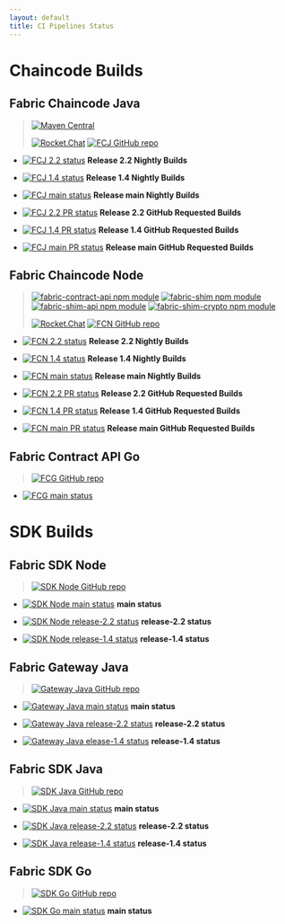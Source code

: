 ```yaml
---
layout: default
title: CI Pipelines Status
---
```


# Chaincode Builds

## Fabric Chaincode Java

> [![Maven Central](https://maven-badges.herokuapp.com/maven-central/org.hyperledger.fabric-chaincode-java/fabric-chaincode-shim/badge.svg)](https://maven-badges.herokuapp.com/maven-central/org.hyperledger.fabric-chaincode-java/fabric-chaincode-shim)
>
> [![Rocket.Chat](https://chat.hyperledger.org/images/join-chat.svg)](https://chat.hyperledger.org/channel/fabric-java-chaincode)
> [![FCJ GitHub repo](https://img.shields.io/badge/github.com-repo-brightgreen)](https://github.com/hyperledger/fabric-chaincode-java)

- [![FCJ 2.2 status](https://img.shields.io/azure-devops/build/hyperledger/d07733cd-1e69-47ff-9b57-1c8b53bcd14a/39/release-2.2?requestedForFilter=00000002-0000-8888-8000-000000000000)](https://dev.azure.com/Hyperledger/Fabric-Chaincode-Java/_build/latest?definitionId=39&branchName=release-2.2&requestedForFilter=00000002-0000-8888-8000-000000000000)
**Release 2.2 Nightly Builds**

- [![FCJ 1.4 status](https://img.shields.io/azure-devops/build/hyperledger/d07733cd-1e69-47ff-9b57-1c8b53bcd14a/39/release-1.4?requestedForFilter=00000002-0000-8888-8000-000000000000)](https://dev.azure.com/Hyperledger/Fabric-Chaincode-Java/_build/latest?definitionId=39&branchName=release-1.4&requestedForFilter=00000002-0000-8888-8000-000000000000)
**Release 1.4 Nightly Builds**

- [![FCJ main status](https://img.shields.io/azure-devops/build/hyperledger/d07733cd-1e69-47ff-9b57-1c8b53bcd14a/39/main?requestedForFilter=00000002-0000-8888-8000-000000000000)](https://dev.azure.com/Hyperledger/Fabric-Chaincode-Java/_build/latest?definitionId=39&branchName=main&requestedForFilter=00000002-0000-8888-8000-000000000000)
**Release main Nightly Builds**

- [![FCJ 2.2 PR status](https://img.shields.io/azure-devops/build/hyperledger/d07733cd-1e69-47ff-9b57-1c8b53bcd14a/39/release-2.2?requestedForFilter=0c0e01d1-603c-4063-bb80-29b12b0cfdc2)](https://dev.azure.com/Hyperledger/Fabric-Chaincode-Java/_build/latest?definitionId=39&branchName=release-2.2&requestedForFilter=0c0e01d1-603c-4063-bb80-29b12b0cfdc2)
**Release 2.2 GitHub Requested Builds**

- [![FCJ 1.4 PR status](https://img.shields.io/azure-devops/build/hyperledger/d07733cd-1e69-47ff-9b57-1c8b53bcd14a/39/release-1.4?requestedForFilter=0c0e01d1-603c-4063-bb80-29b12b0cfdc2)](https://dev.azure.com/Hyperledger/Fabric-Chaincode-Java/_build/latest?definitionId=39&branchName=release-1.4&requestedForFilter=0c0e01d1-603c-4063-bb80-29b12b0cfdc2)
**Release 1.4 GitHub Requested Builds**

- [![FCJ main PR status](https://img.shields.io/azure-devops/build/hyperledger/d07733cd-1e69-47ff-9b57-1c8b53bcd14a/39/main?requestedForFilter=0c0e01d1-603c-4063-bb80-29b12b0cfdc2)](https://dev.azure.com/Hyperledger/Fabric-Chaincode-Java/_build/latest?definitionId=39&branchName=main&requestedForFilter=0c0e01d1-603c-4063-bb80-29b12b0cfdc2)
**Release main GitHub Requested Builds**

## Fabric Chaincode Node

> [![fabric-contract-api npm module](https://img.shields.io/npm/v/fabric-shim?label=fabric-contract-api)](https://www.npmjs.com/package/fabric-contract-api)
> [![fabric-shim npm module](https://img.shields.io/npm/v/fabric-shim?label=fabric-shim)](https://www.npmjs.com/package/fabric-shim)
> [![fabric-shim-api npm module](https://img.shields.io/npm/v/fabric-shim?label=fabric-shim-api)](https://www.npmjs.com/package/fabric-shim-api)
> [![fabric-shim-crypto npm module](https://img.shields.io/npm/v/fabric-shim?label=fabric-shim-crypto)](https://www.npmjs.com/package/fabric-shim-crypto)
>
> [![Rocket.Chat](https://chat.hyperledger.org/images/join-chat.svg)](https://chat.hyperledger.org/channel/fabric-chaincode-dev)
> [![FCN GitHub repo](https://img.shields.io/badge/github.com-repo-brightgreen)](https://github.com/hyperledger/fabric-chaincode-node)

- [![FCN 2.2 status](https://img.shields.io/azure-devops/build/hyperledger/071652b7-a686-427a-a7c9-f9cc6bd4150a/33/release-2.2?requestedForFilter=00000002-0000-8888-8000-000000000000)]((https://dev.azure.com/Hyperledger/Fabric-Chaincode-Node/_build/latest?definitionId=33&branchName=release-2.2&requestedForFilter=00000002-0000-8888-8000-000000000000))
**Release 2.2 Nightly Builds**

- [![FCN 1.4 status](https://img.shields.io/azure-devops/build/hyperledger/071652b7-a686-427a-a7c9-f9cc6bd4150a/33/release-1.4?requestedForFilter=00000002-0000-8888-8000-000000000000)](https://dev.azure.com/Hyperledger/Fabric-Chaincode-Node/_build/latest?definitionId=33&branchName=release-1.4&requestedForFilter=00000002-0000-8888-8000-000000000000)
**Release 1.4 Nightly Builds**

- [![FCN main status](https://img.shields.io/azure-devops/build/hyperledger/071652b7-a686-427a-a7c9-f9cc6bd4150a/33/main?requestedForFilter=00000002-0000-8888-8000-000000000000)](https://dev.azure.com/Hyperledger/Fabric-Chaincode-Node/_build/latest?definitionId=33&branchName=main&requestedForFilter=00000002-0000-8888-8000-000000000000)
**Release main Nightly Builds**

- [![FCN 2.2 PR status](https://img.shields.io/azure-devops/build/hyperledger/071652b7-a686-427a-a7c9-f9cc6bd4150a/33/release-2.2?requestedForFilter=0c0e01d1-603c-4063-bb80-29b12b0cfdc2)](https://dev.azure.com/Hyperledger/Fabric-Chaincode-Node/_build/latest?definitionId=33&branchName=release-2.2&requestedForFilter=0c0e01d1-603c-4063-bb80-29b12b0cfdc2)
**Release 2.2 GitHub Requested Builds**

- [![FCN 1.4 PR status](https://img.shields.io/azure-devops/build/hyperledger/071652b7-a686-427a-a7c9-f9cc6bd4150a/33/release-1.4?requestedForFilter=0c0e01d1-603c-4063-bb80-29b12b0cfdc2)](https://dev.azure.com/Hyperledger/Fabric-Chaincode-Node/_build/latest?definitionId=33&branchName=release-1.4&requestedForFilter=0c0e01d1-603c-4063-bb80-29b12b0cfdc2)
**Release 1.4 GitHub Requested Builds**

- [![FCN main PR status](https://img.shields.io/azure-devops/build/hyperledger/071652b7-a686-427a-a7c9-f9cc6bd4150a/33/main?requestedForFilter=0c0e01d1-603c-4063-bb80-29b12b0cfdc2)](https://dev.azure.com/Hyperledger/Fabric-Chaincode-Node/_build/latest?definitionId=33&branchName=main&requestedForFilter=0c0e01d1-603c-4063-bb80-29b12b0cfdc2)
**Release main GitHub Requested Builds**

## Fabric Contract API Go

> [![FCG GitHub repo](https://img.shields.io/badge/github.com-repo-brightgreen)](https://github.com/hyperledger/fabric-contract-api-go)

- [![FCG main status](https://img.shields.io/azure-devops/build/Hyperledger/feaaa88c-b1d7-4033-8dae-9f0230c8cc58/48/main?label=main)](https://dev.azure.com/Hyperledger/Fabric-Contract-API-Go/_build/latest?definitionId=48&branchName=main)


# SDK Builds

## Fabric SDK Node

> [![SDK Node GitHub repo](https://img.shields.io/badge/github.com-repo-brightgreen)](https://github.com/hyperledger/fabric-sdk-node)

- [![SDK Node main status](https://dev.azure.com/Hyperledger/Fabric-SDK-Node/_apis/build/status/Fabric-SDK-Node?branchName=main)](https://dev.azure.com/Hyperledger/Fabric-SDK-Node/_build/latest?definitionId=47&branchName=main) **main status**

- [![SDK Node release-2.2 status](https://dev.azure.com/Hyperledger/Fabric-SDK-Node/_apis/build/status/Fabric-SDK-Node?branchName=release-2.2)](https://dev.azure.com/Hyperledger/Fabric-SDK-Node/_build/latest?definitionId=47&branchName=release-2.2) **release-2.2 status**

- [![SDK Node release-1.4 status](https://dev.azure.com/Hyperledger/Fabric-SDK-Node/_apis/build/status/Fabric-SDK-Node?branchName=release-1.4)](https://dev.azure.com/Hyperledger/Fabric-SDK-Node/_build/latest?definitionId=47&branchName=release-1.4) **release-1.4 status**

## Fabric Gateway Java

> [![Gateway Java GitHub repo](https://img.shields.io/badge/github.com-repo-brightgreen)](https://github.com/hyperledger/fabric-gateway-java)

- [![Gateway Java main status](https://dev.azure.com/Hyperledger/Fabric-Gateway-Java/_apis/build/status/Fabric-Gateway-Java?branchName=main)](https://dev.azure.com/Hyperledger/Fabric-Gateway-Java/_build/latest?definitionId=38&branchName=main) **main status**

- [![Gateway Java release-2.2 status](https://dev.azure.com/Hyperledger/Fabric-Gateway-Java/_apis/build/status/Fabric-Gateway-Java?branchName=release-2.2)](https://dev.azure.com/Hyperledger/Fabric-Gateway-Java/_build/latest?definitionId=38&branchName=release-2.2) **release-2.2 status**

- [![Gateway Java elease-1.4 status](https://dev.azure.com/Hyperledger/Fabric-Gateway-Java/_apis/build/status/Fabric-Gateway-Java?branchName=release-1.4)](https://dev.azure.com/Hyperledger/Fabric-Gateway-Java/_build/latest?definitionId=38&branchName=release-1.4) **release-1.4 status**

## Fabric SDK Java

> [![SDK Java GitHub repo](https://img.shields.io/badge/github.com-repo-brightgreen)](https://github.com/hyperledger/fabric-sdk-java)

- [![SDK Java main status](https://dev.azure.com/Hyperledger/Fabric-SDK-Java/_apis/build/status/Fabric-SDK-Java?branchName=main)](https://dev.azure.com/Hyperledger/Fabric-SDK-Java/_build/latest?definitionId=36&branchName=main) **main status**

- [![SDK Java release-2.2 status](https://dev.azure.com/Hyperledger/Fabric-SDK-Java/_apis/build/status/Fabric-SDK-Java?branchName=release-2.2)](https://dev.azure.com/Hyperledger/Fabric-SDK-Java/_build/latest?definitionId=36&branchName=release-2.2) **release-2.2 status**

- [![SDK Java release-1.4 status](https://dev.azure.com/Hyperledger/Fabric-SDK-Java/_apis/build/status/Fabric-SDK-Java?branchName=release-1.4)](https://dev.azure.com/Hyperledger/Fabric-SDK-Java/_build/latest?definitionId=36&branchName=release-1.4) **release-1.4 status**

## Fabric SDK Go

> [![SDK Go GitHub repo](https://img.shields.io/badge/github.com-repo-brightgreen)](https://github.com/hyperledger/fabric-sdk-go)

- [![SDK Go main status](https://dev.azure.com/Hyperledger/Fabric-SDK-Go/_apis/build/status/Fabric-SDK-Go?branchName=main)](https://dev.azure.com/Hyperledger/Fabric-SDK-Go/_build/latest?definitionId=19&branchName=main) **main status**
